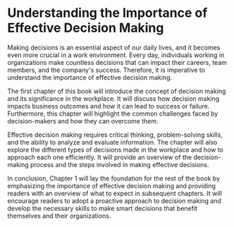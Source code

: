 Understanding the Importance of Effective Decision Making
==================================================================================

Making decisions is an essential aspect of our daily lives, and it becomes even more crucial in a work environment. Every day, individuals working in organizations make countless decisions that can impact their careers, team members, and the company's success. Therefore, it is imperative to understand the importance of effective decision making.

The first chapter of this book will introduce the concept of decision making and its significance in the workplace. It will discuss how decision making impacts business outcomes and how it can lead to success or failure. Furthermore, this chapter will highlight the common challenges faced by decision-makers and how they can overcome them.

Effective decision making requires critical thinking, problem-solving skills, and the ability to analyze and evaluate information. The chapter will also explore the different types of decisions made in the workplace and how to approach each one efficiently. It will provide an overview of the decision-making process and the steps involved in making effective decisions.

In conclusion, Chapter 1 will lay the foundation for the rest of the book by emphasizing the importance of effective decision making and providing readers with an overview of what to expect in subsequent chapters. It will encourage readers to adopt a proactive approach to decision making and develop the necessary skills to make smart decisions that benefit themselves and their organizations.


